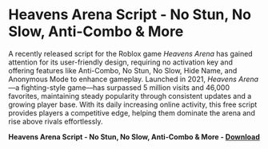 <h1>Heavens Arena Script - No Stun, No Slow, Anti-Combo & More</h1>

A recently released script for the Roblox game *Heavens Arena* has gained attention for its user-friendly design, requiring no activation key and offering features like Anti-Combo, No Stun, No Slow, Hide Name, and Anonymous Mode to enhance gameplay. Launched in 2021, *Heavens Arena*—a fighting-style game—has surpassed 5 million visits and 46,000 favorites, maintaining steady popularity through consistent updates and a growing player base. With its daily increasing online activity, this free script provides players a competitive edge, helping them dominate the arena and rise above rivals effortlessly.

**Heavens Arena Script - No Stun, No Slow, Anti-Combo &amp; More - [Download](https://www.dlgram.com/public/files/api.php?shortened=p2iYhj)**


